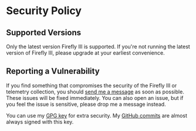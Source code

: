 # Security Policy

## Supported Versions

Only the latest version Firefly III is supported. If you're not running the latest version of Firefly III, please upgrade at your earliest convenience.  

## Reporting a Vulnerability

If you find something that compromises the security of the Firefly III or telemetry collection, you should [send me a message](mailto:james@firefly-iii.org) as soon as possible. These issues will be fixed immediately. You can also open an issue, but if you feel the issue is sensitive, please drop me a message instead.

You can use my [GPG key](https://keybase.io/jc5) for extra security. My [GitHub commits](https://github.com/firefly-iii/firefly-iii/commits/main) are almost always signed with this key.
